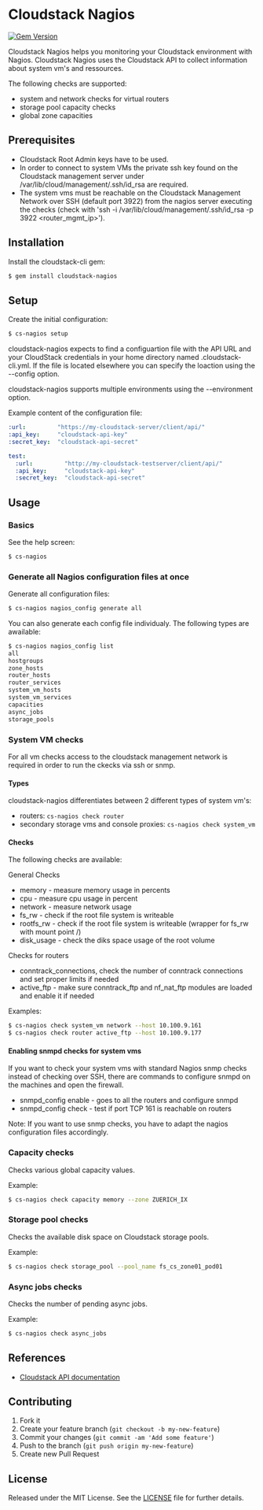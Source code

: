 # Cloudstack Nagios

[![Gem Version](https://badge.fury.io/rb/cloudstack-nagios.svg)](http://badge.fury.io/rb/cloudstack-nagios)

Cloudstack Nagios helps you monitoring your Cloudstack environment with Nagios.
Cloudstack Nagios uses the Cloudstack API to collect information about system vm's and ressources.

The following checks are supported:
  * system and network checks for virtual routers
  * storage pool capacity checks
  * global zone capacities

## Prerequisites

  * Cloudstack Root Admin keys have to be used.
  * In order to connect to system VMs the private ssh key found on the Cloudstack management server under /var/lib/cloud/management/.ssh/id_rsa are required.
  * The system vms must be reachable on the Cloudstack Management Network over SSH (default port 3922) from the nagios server executing the checks (check with 'ssh -i /var/lib/cloud/management/.ssh/id_rsa -p 3922 <router_mgmt_ip>').

## Installation

Install the cloudstack-cli gem:

```sh
$ gem install cloudstack-nagios
```

## Setup

Create the initial configuration:

```sh
$ cs-nagios setup
```

cloudstack-nagios expects to find a configuartion file with the API URL and your CloudStack credentials in your home directory named .cloudstack-cli.yml. If the file is located elsewhere you can specify the loaction using the --config option.

cloudstack-nagios supports multiple environments using the --environment option.

Example content of the configuration file:

```yaml
:url:         "https://my-cloudstack-server/client/api/"
:api_key:     "cloudstack-api-key"
:secret_key:  "cloudstack-api-secret"

test:
  :url:         "http://my-cloudstack-testserver/client/api/"
  :api_key:     "cloudstack-api-key"
  :secret_key:  "cloudstack-api-secret"
```

## Usage

### Basics

See the help screen:

```sh
$ cs-nagios
```

### Generate all Nagios configuration files at once

Generate all configuration files:

```sh
$ cs-nagios nagios_config generate all
```
You can also generate each config file individualy.
The following types are awailable:

```sh
$ cs-nagios nagios_config list
all
hostgroups
zone_hosts
router_hosts
router_services
system_vm_hosts
system_vm_services
capacities
async_jobs
storage_pools
```

### System VM checks

For all vm checks access to the cloudstack management network is required in order to run the ckecks via ssh or snmp.

#### Types

cloudstack-nagios differentiates between 2 different types of system vm's:
   * routers: `cs-nagios check router`
   * secondary storage vms and console proxies: `cs-nagios check system_vm`

#### Checks

The following checks are available:

General Checks
   * memory - measure memory usage in percents
   * cpu - measure cpu usage in percent
   * network - measure network usage
   * fs_rw - check if the root file system is writeable
   * rootfs_rw - check if the root file system is writeable (wrapper for fs_rw with mount point /)
   * disk_usage - check the diks space usage of the root volume

Checks for routers
   * conntrack_connections, check the number of conntrack connections and set proper limits if needed
   * active_ftp - make sure conntrack_ftp and nf_nat_ftp modules are loaded and enable it if needed

Examples:

```sh
$ cs-nagios check system_vm network --host 10.100.9.161
$ cs-nagios check router active_ftp --host 10.100.9.177
```

#### Enabling snmpd checks for system vms

If you want to check your system vms with standard Nagios snmp checks instead of checking over SSH, there are commands to configure snmpd on the machines and open the firewall.

   * snmpd_config enable - goes to all the routers and configure snmpd
   * snmpd_config check - test if port TCP 161 is reachable on routers

Note: If you want to use snmp checks, you have to adapt the nagios configuration files accordingly.

### Capacity checks

Checks various global capacity values.

Example:

```sh
$ cs-nagios check capacity memory --zone ZUERICH_IX
```

### Storage pool checks

Checks the available disk space on Cloudstack storage pools.

Example:

```sh
$ cs-nagios check storage_pool --pool_name fs_cs_zone01_pod01
```

### Async jobs checks

Checks the number of pending async jobs.

Example:

```sh
$ cs-nagios check async_jobs
```

## References

  * [Cloudstack API documentation](http://cloudstack.apache.org/docs/api/apidocs-4.2/TOC_Root_Admin.html)

## Contributing

1. Fork it
2. Create your feature branch (`git checkout -b my-new-feature`)
3. Commit your changes (`git commit -am 'Add some feature'`)
4. Push to the branch (`git push origin my-new-feature`)
5. Create new Pull Request

## License

Released under the MIT License. See the [LICENSE](https://bitbucket.org/swisstxt/cloudstack-cli/raw/master/LICENSE.txt) file for further details.
